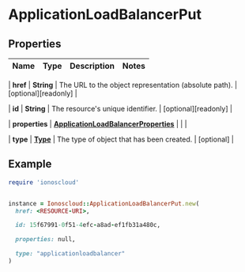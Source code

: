 # ApplicationLoadBalancerPut

## Properties

| Name | Type | Description | Notes |
| ---- | ---- | ----------- | ----- |

| **href** | **String** | The URL to the object representation (absolute path). | [optional][readonly] |

| **id** | **String** | The resource&#39;s unique identifier. | [optional][readonly] |

| **properties** | [**ApplicationLoadBalancerProperties**](ApplicationLoadBalancerProperties.md) |  |  |

| **type** | [**Type**](Type.md) | The type of object that has been created. | [optional] |

## Example

```ruby
require 'ionoscloud'


instance = Ionoscloud::ApplicationLoadBalancerPut.new(
  href: <RESOURCE-URI>,

  id: 15f67991-0f51-4efc-a8ad-ef1fb31a480c,

  properties: null,

  type: "applicationloadbalancer"
)
```

